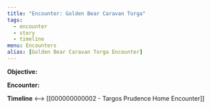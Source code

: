 ```yaml
---
title: "Encounter: Golden Bear Caravan Torga"
tags:
  - encounter
  - story
  - timeline
menu: Encounters
alias: [Golden Bear Caravan Torga Encounter]
---
```

**Objective:**


**Encounter:**

**Timeline**
<--> [[000000000002 - Targos Prudence Home Encounter]]
 